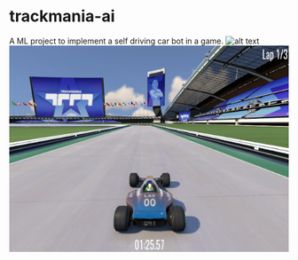 # trackmania-ai
A ML project to implement a self driving car bot in a game.
![alt text](./Screenshot_2023-08-23_200051.png)
![alt text](./ss.png)
